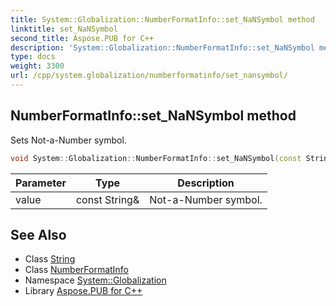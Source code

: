 ```yaml
---
title: System::Globalization::NumberFormatInfo::set_NaNSymbol method
linktitle: set_NaNSymbol
second_title: Aspose.PUB for C++
description: 'System::Globalization::NumberFormatInfo::set_NaNSymbol method. Sets Not-a-Number symbol in C++.'
type: docs
weight: 3300
url: /cpp/system.globalization/numberformatinfo/set_nansymbol/
---
```

## NumberFormatInfo::set_NaNSymbol method


Sets Not-a-Number symbol.

```cpp
void System::Globalization::NumberFormatInfo::set_NaNSymbol(const String &value)
```


| Parameter | Type | Description |
| --- | --- | --- |
| value | const String\& | Not-a-Number symbol. |

## See Also

* Class [String](../../../system/string/)
* Class [NumberFormatInfo](../)
* Namespace [System::Globalization](../../)
* Library [Aspose.PUB for C++](../../../)
